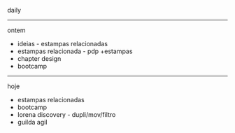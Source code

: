 daily

---

ontem
- ideias - estampas relacionadas
- estampas relacionada - pdp +estampas
- chapter design
- bootcamp

---

hoje
- estampas relacionadas
- bootcamp
- lorena discovery - dupli/mov/filtro
- guilda agil
